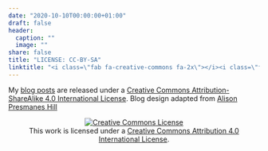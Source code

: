 ```yaml
---
date: "2020-10-10T00:00:00+01:00"
draft: false
header:
  caption: ""
  image: ""
share: false
title: "LICENSE: CC-BY-SA"
linktitle: "<i class=\"fab fa-creative-commons fa-2x\"></i><i class=\"fab fa-creative-commons-by fa-2x\"></i><i class=\"fab fa-creative-commons-sa fa-2x\"></i>"
---
```



My [blog posts](/post/) are released under a [Creative Commons Attribution-ShareAlike 4.0 International License](http://creativecommons.org/licenses/by-sa/4.0/). Blog design adapted from [Alison Presmanes Hill](https://alison.rbind.io/)

<center>
<a rel="license" href="http://creativecommons.org/licenses/by/4.0/"><img alt="Creative Commons License" style="border-width:0" src="https://i.creativecommons.org/l/by/4.0/88x31.png" /></a><br />This work is licensed under a <a rel="license" href="http://creativecommons.org/licenses/by/4.0/">Creative Commons Attribution 4.0 International License</a>.
</center>

